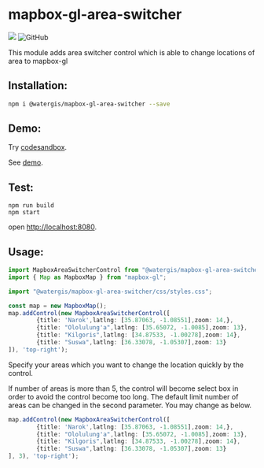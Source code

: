 # mapbox-gl-area-switcher
![](https://github.com/watergis/mapbox-gl-area-switcher/workflows/Node.js%20Package/badge.svg)
![GitHub](https://img.shields.io/github/license/watergis/mapbox-gl-area-switcher)

This module adds area switcher control which is able to change locations of area to mapbox-gl

## Installation:

```bash
npm i @watergis/mapbox-gl-area-switcher --save
```

## Demo:

Try [codesandbox](https://codesandbox.io/s/mapbox-gl-area-switcher-mqd8f?file=/src/index.ts).

See [demo](https://watergis.github.io/mapbox-gl-area-switcher/#12/-1.08551/35.87063).

## Test:

```
npm run build
npm start
```

open [http://localhost:8080](http://localhost:8080).

## Usage:

```ts
import MapboxAreaSwitcherControl from "@watergis/mapbox-gl-area-switcher";
import { Map as MapboxMap } from "mapbox-gl";

import "@watergis/mapbox-gl-area-switcher/css/styles.css";

const map = new MapboxMap();
map.addControl(new MapboxAreaSwitcherControl([
        {title: 'Narok',latlng: [35.87063, -1.08551],zoom: 14,}, 
        {title: "Ololulung'a",latlng: [35.65072, -1.0085],zoom: 13}, 
        {title: "Kilgoris",latlng: [34.87533, -1.00278],zoom: 14}, 
        {title: "Suswa",latlng: [36.33078, -1.05307],zoom: 13}
]), 'top-right');
```

Specify your areas which you want to change the location quickly by the control.

If number of areas is more than 5, the control will become select box in order to avoid the control become too long. The default limit number of areas can be changed in the second parameter. You may change as below.

```ts
map.addControl(new MapboxAreaSwitcherControl([
        {title: 'Narok',latlng: [35.87063, -1.08551],zoom: 14,}, 
        {title: "Ololulung'a",latlng: [35.65072, -1.0085],zoom: 13}, 
        {title: "Kilgoris",latlng: [34.87533, -1.00278],zoom: 14}, 
        {title: "Suswa",latlng: [36.33078, -1.05307],zoom: 13}
], 3), 'top-right');
```
